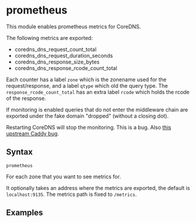 # prometheus

This module enables prometheus metrics for CoreDNS.

The following metrics are exported:

* coredns_dns_request_count_total
* coredns_dns_request_duration_seconds
* coredns_dns_response_size_bytes
* coredns_dns_response_rcode_count_total

Each counter has a label `zone` which is the zonename used for the request/response,
and a label `qtype` which old the query type.
The `response_rcode_count_total` has an extra label `rcode` which holds the rcode
of the response.

If monitoring is enabled queries that do not enter the middleware chain are exported
under the fake domain "dropped" (without a closing dot).

Restarting CoreDNS will stop the monitoring. This is a bug. Also [this upstream
Caddy bug](https://github.com/mholt/caddy/issues/675).

## Syntax

~~~
prometheus
~~~

For each zone that you want to see metrics for.

It optionally takes an address where the metrics are exported, the default
is `localhost:9135`. The metrics path is fixed to `/metrics`.

## Examples
